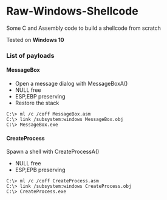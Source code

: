 # Raw-Windows-Shellcode
Some C and Assembly code to build a shellcode from scratch

Tested on **Windows 10**

### List of payloads


#### MessageBox
- Open a message dialog with MessageBoxA()
- NULL free 
- ESP,EBP preserving
- Restore the stack
```
C:\> ml /c /coff MessageBox.asm
C:\> link /subsystem:windows MessageBox.obj
C:\> MessageBox.exe
```

#### CreateProcess

Spawn a shell with CreateProcessA()
- NULL free
- ESP,EPB preserving
```
C:\> ml /c /coff CreateProcess.asm
C:\> link /subsystem:windows CreateProcess.obj
C:\> CreateProcess.exe
```
